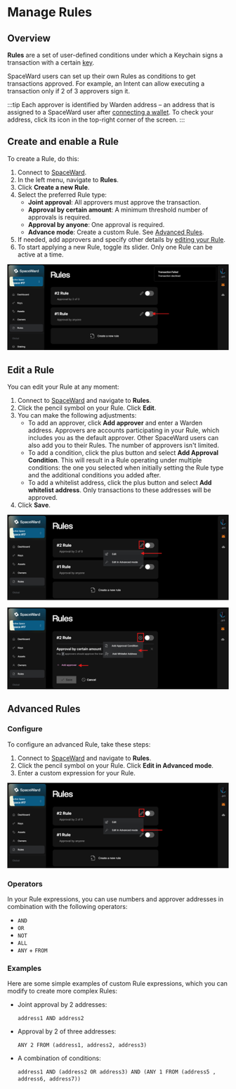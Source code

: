 ﻿---
sidebar_position: 9
---

# Manage Rules

## Overview

**Rules** are a set of user-defined conditions under which a Keychain signs a transaction with a certain [key](manage-keys).

SpaceWard users can set up their own Rules as conditions to get transactions approved. For example, an Intent can allow executing a transaction only if 2 of 3 approvers sign it.

:::tip
Each approver is identified by Warden address – an address that is assigned to a SpaceWard user after [connecting a wallet](connect-your-wallet). To check your address, click its icon in the top-right corner of the screen.
:::

## Create and enable a Rule

To create a Rule, do this:

1. Connect to [SpaceWard](https://spaceward.buenavista.wardenprotocol.org).
2. In the left menu, navigate to **Rules**.
3. Click **Create a new Rule**.
4. Select the preferred Rule type:
    - **Joint approval**: All approvers must approve the transaction.
    - **Approval by certain amount**: A minimum threshold number of approvals is required.
    - **Approval by anyone**: One approval is required.
    - **Advance mode**: Create a custom Rule. See [Advanced Rules](#advanced-rules).
5. If needed, add approvers and specify other details by [editing your Rule](#edit-a-rule).
6. To start applying a new Rule, toggle its slider. Only one Rule can be active at a time.

![Enable a Rule](../../static/img/enable-rule.png)

## Edit a Rule

You can edit your Rule at any moment:

1. Connect to [SpaceWard](https://spaceward.buenavista.wardenprotocol.org) and navigate to **Rules**.
2. Click the pencil symbol on your Rule. Click **Edit**.
3. You can make the following adjustments:
    - To add an approver, click **Add approver** and enter a Warden address. Approvers are accounts participating in your Rule, which includes you as the default approver. Other SpaceWard users can also add you to their Rules. The number of approvers isn't limited.
    - To add a condition, click the plus button and select **Add Approval Condition**. This will result in a Rule operating under multiple conditions: the one you selected when initially setting the Rule type and the additional conditions you added after.
    - To add a whitelist address, click the plus button and select **Add whitelist address**. Only transactions to these addresses will be approved.
4. Click **Save**.

![Edit a Rule 1](../../static/img/edit-rule-1.png)

![Edit a Rule 2](../../static/img/edit-rule-2.png)

## Advanced Rules

### Configure

To configure an advanced Rule, take these steps:

1. Connect to [SpaceWard](https://spaceward.buenavista.wardenprotocol.org) and navigate to **Rules**.
2. Click the pencil symbol on your Rule. Click **Edit in Advanced mode**.
3. Enter a custom expression for your Rule.

![Edit an advanced Rule](../../static/img/edit-rule-advanced.png)

### Operators

In your Rule expressions, you can use numbers and approver addresses in combination with the following operators:

- `AND`
- `OR`
- `NOT`
- `ALL`
- `ANY` + `FROM`

### Examples

Here are some simple examples of custom Rule expressions, which you can modify to create more complex Rules:

- Joint approval by 2 addresses:

    ```
    address1 AND address2
    ```

- Approval by 2 of three addresses:
    
    ```
    ANY 2 FROM (address1, address2, address3)
    ```
- A combination of conditions:

    ```
    address1 AND (address2 OR address3) AND (ANY 1 FROM (address5 , address6, address7))
    ```
